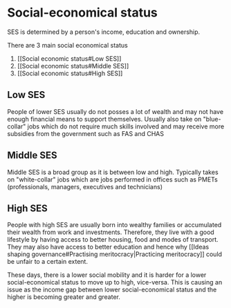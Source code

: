 # Social-economical status
SES is determined by a person's income, education and ownership.

There are 3 main social economical status
1.  [[Social economic status#Low SES]]
1.  [[Social economic status#Middle SES]]
1.  [[Social economic status#High SES]]

## Low SES
People of lower SES usually do not posses a lot of wealth and may not have enough financial means to support themselves.
Usually also take on "blue-collar" jobs which do not require much skills involved and may receive more subsidies from the government such as FAS and CHAS
## Middle SES
Middle SES is a broad group as it is between low and high.
Typically takes on "white-collar" jobs which are jobs performed in offices such as PMETs (professionals, managers, executives and technicians)
## High SES
People with high SES are usually born into wealthy families or accumulated their wealth from work and investments. Therefore, they live with a good lifestyle by having access to better housing, food and modes of transport.
They may also have access to better education and hence why [[Ideas shaping governance#Practising meritocracy|Practicing meritocracy]] could be unfair to a certain extent.


These days, there is a lower social mobility and it is harder for a lower social-economical status to move up to high, vice-versa. This is causing an issue as the income gap between lower social-economical status and the higher is becoming greater and greater.